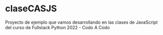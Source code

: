 # claseCASJS
Proyecto de ejemplo que vamos desarrollando en las clases de JavaScript del curso de Fullstack Python 2022 - Codo A Codo
